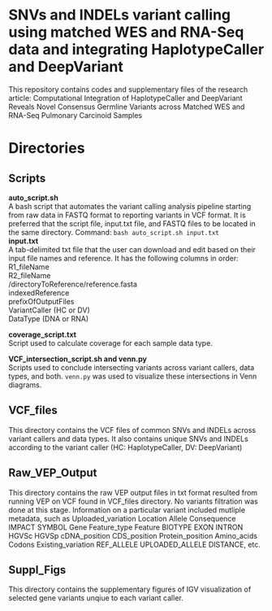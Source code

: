 # SNVs and INDELs variant calling using matched WES and RNA-Seq data and integrating HaplotypeCaller and DeepVariant 
This repository contains codes and supplementary files of the research article: Computational Integration of HaplotypeCaller and DeepVariant Reveals Novel Consensus Germline Variants across Matched WES and RNA-Seq Pulmonary Carcinoid Samples

# Directories
## Scripts
**auto_script.sh**  
A bash script that automates the variant calling analysis pipeline starting from raw data in FASTQ format to reporting variants in VCF format. It is preferred that the script file, input.txt file, and FASTQ files to be located in the same directory.
Command: ```bash auto_script.sh input.txt```  
**input.txt**  
A tab-delimited txt file that the user can download and edit based on their input file names and reference. It has the following columns in order:  
R1_fileName  
R2_fileName  
/directoryToReference/reference.fasta  
indexedReference  
prefixOfOutputFiles  
VariantCaller (HC or DV)  
DataType (DNA or RNA) 

**coverage_script.txt**  
Script used to calculate coverage for each sample data type.

**VCF_intersection_script.sh and venn.py**  
Scripts used to conclude intersecting variants across variant callers, data types, and both. ```venn.py``` was used to visualize these intersections in Venn diagrams.  

## VCF_files  
This directory contains the VCF files of common SNVs and INDELs across variant callers and data types. It also contains unique SNVs and INDELs according to the variant caller (HC: HaplotypeCaller, DV: DeepVariant)  

## Raw_VEP_Output  
This directory contains the raw VEP output files in txt format resulted from running VEP on VCF found in VCF_files directory. No variants filtration was done at this stage. Information on a particular variant included mutliple metadata, such as Uploaded_variation	Location	Allele	Consequence	IMPACT	SYMBOL	Gene	Feature_type	Feature	BIOTYPE	EXON	INTRON	HGVSc	HGVSp	cDNA_position	CDS_position	Protein_position	Amino_acids	Codons	Existing_variation	REF_ALLELE	UPLOADED_ALLELE	DISTANCE, etc.   

## Suppl_Figs
This directory contains the supplementary figures of IGV visualization of selected gene variants unqiue to each variant caller.
